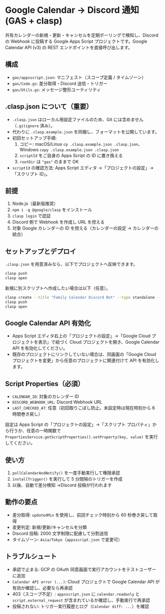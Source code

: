 # Google Calendar → Discord 通知 (GAS + clasp)

共有カレンダーの新規・更新・キャンセルを定期ポーリングで検知し、Discord の Webhook に投稿する Google Apps Script プロジェクトです。Google Calendar API (v3) の REST エンドポイントを直接呼び出します。

## 構成

- `gas/appsscript.json`: マニフェスト（スコープ定義 / タイムゾーン）
- `gas/Code.gs`: 差分取得・Discord 送信・トリガー
- `gas/Utils.gs`: メッセージ整形ユーティリティ

## .clasp.json について（重要）

- `.clasp.json` はローカル用設定ファイルのため、Git には含めません（`.gitignore` 済み）。
- 代わりに `.clasp.example.json` を同梱し、フォーマットを公開しています。
- 初回セットアップ手順:
  1. コピー: macOS/Linux `cp .clasp.example.json .clasp.json`、Windows `copy .clasp.example.json .clasp.json`
  2. `scriptId` をご自身の Apps Script の ID に置き換える
  3. `rootDir` は `"gas"` のままで OK
- `scriptId` の確認方法: Apps Script エディタ →「プロジェクトの設定」→「スクリプト ID」。

## 前提

1. Node.js（最新版推奨）
2. `npm i -g @google/clasp` をインストール
3. `clasp login` で認証
4. Discord 側で Webhook を作成し URL を控える
5. 対象 Google カレンダーの ID を控える（カレンダーの設定 → カレンダーの統合）

## セットアップとデプロイ

`.clasp.json` を用意済みなら、以下でプロジェクトへ反映できます。

```sh
clasp push
clasp open
```

新規に別スクリプトへ作成したい場合は以下（任意）。

```sh
clasp create --title "Family Calendar Discord Bot" --type standalone --rootDir ./gas
clasp push
clasp open
```

## Google Calendar API 有効化

- Apps Script エディタ右上の「プロジェクトの設定」→「Google Cloud プロジェクトを表示」で紐づく Cloud プロジェクトを開き、Google Calendar API を有効化してください。
- 既存のプロジェクトにリンクしていない場合は、同画面の「Google Cloud プロジェクトを変更」から任意のプロジェクトに関連付けて API を有効化します。

## Script Properties（必須）

- `CALENDAR_ID`: 対象のカレンダー ID
- `DISCORD_WEBHOOK_URL`: Discord Webhook URL
- `LAST_CHECKED_AT`: 任意（初回取りこぼし防止。未設定時は現在時刻から 6 時間巻き戻し）

設定は Apps Script の「プロジェクトの設定」→「スクリプト プロパティ」から行うか、任意の一時関数で `PropertiesService.getScriptProperties().setProperty(key, value)` を実行してください。

## 使い方

1. `pollCalendarAndNotify()` を一度手動実行して権限承認
2. `installTrigger()` を実行して 5 分間隔のトリガーを作成
3. 以後、自動で差分検知 →Discord 投稿が行われます

## 動作の要点

- 差分取得: `updatedMin` を使用し、前回チェック時刻から 60 秒巻き戻して取得
- 変更判定: 新規/更新/キャンセルを分類
- Discord 投稿: 2000 文字制限に配慮して分割送信
- タイムゾーン: `Asia/Tokyo`（`appsscript.json` で変更可）

## トラブルシュート

- 承認で止まる: GCP の OAuth 同意画面で実行アカウントをテストユーザーに追加
- `Calendar API error (...)`: Cloud プロジェクトで Google Calendar API が有効か確認し、必要なら再承認
- 403（スコープ不足）: `appsscript.json` に `calendar.readonly` と `script.external_request` が含まれているか確認し、手動実行で再承認
- 投稿されない: トリガー実行履歴とログ（`Calendar diff: ...`）を確認
